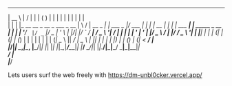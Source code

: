   _____                                __  __           _            _       _    _       _     _            _             
 |  __ \                              |  \/  |         | |          ( )     | |  | |     | |   | |          | |            
 | |  | |_ __ __ _  __ _  ___  _ __   | \  / | __ _ ___| |_ ___ _ __|/ ___  | |  | |_ __ | |__ | | ___   ___| | _____ _ __ 
 | |  | | '__/ _` |/ _` |/ _ \| '_ \  | |\/| |/ _` / __| __/ _ \ '__| / __| | |  | | '_ \| '_ \| |/ _ \ / __| |/ / _ \ '__|
 | |__| | | | (_| | (_| | (_) | | | | | |  | | (_| \__ \ ||  __/ |    \__ \ | |__| | | | | |_) | | (_) | (__|   <  __/ |   
 |_____/|_|  \__,_|\__, |\___/|_| |_| |_|  |_|\__,_|___/\__\___|_|    |___/  \____/|_| |_|_.__/|_|\___/ \___|_|\_\___|_|   
                    __/ |                                                                                                  
                   |___/                                                                                                   
 
Lets users surf the web freely with https://dm-unbl0cker.vercel.app/
